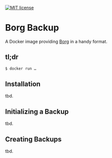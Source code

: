 [![MIT license](http://img.shields.io/badge/license-MIT-brightgreen.svg)](http://opensource.org/licenses/MIT)

# Borg Backup

A Docker image providing [Borg](https://www.borgbackup.org/) in a handy format.

## tl;dr

```bash
$ docker run …
```

## Installation

tbd.

## Initializing a Backup

tbd.

## Creating Backups

tbd.
